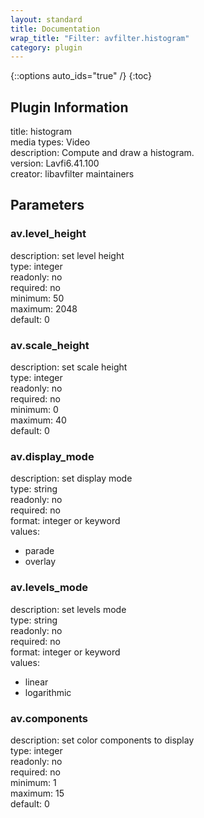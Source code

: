 ```yaml
---
layout: standard
title: Documentation
wrap_title: "Filter: avfilter.histogram"
category: plugin
---
```

{::options auto_ids="true" /}
{:toc}

## Plugin Information

title: histogram  
media types:
Video  
description: Compute and draw a histogram.  
version: Lavfi6.41.100  
creator: libavfilter maintainers  

## Parameters

### av.level_height

  
description:
set level height  
type: integer  
readonly: no  
required: no  
minimum: 50  
maximum: 2048  
default: 0  

### av.scale_height

  
description:
set scale height  
type: integer  
readonly: no  
required: no  
minimum: 0  
maximum: 40  
default: 0  

### av.display_mode

  
description:
set display mode  
type: string  
readonly: no  
required: no  
format: integer or keyword  
values:  
* parade
* overlay

### av.levels_mode

  
description:
set levels mode  
type: string  
readonly: no  
required: no  
format: integer or keyword  
values:  
* linear
* logarithmic

### av.components

  
description:
set color components to display  
type: integer  
readonly: no  
required: no  
minimum: 1  
maximum: 15  
default: 0  

